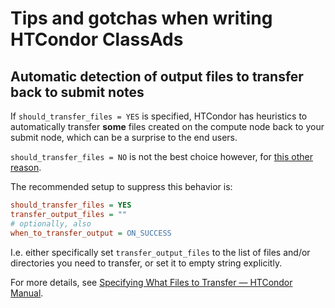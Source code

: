 # Tips and gotchas when writing HTCondor ClassAds

## Automatic detection of output files to transfer back to submit notes

If `should_transfer_files = YES` is specified, HTCondor has heuristics to automatically transfer **some** files created on the compute node back to your submit node, which can be a surprise to the end users.

`should_transfer_files = NO` is not the best choice however, for [this other reason](#TODO).

The recommended setup to suppress this behavior is:

```ini
should_transfer_files = YES
transfer_output_files = ""
# optionally, also
when_to_transfer_output = ON_SUCCESS
```

I.e. either specifically set `transfer_output_files` to the list of files and/or directories you need to transfer, or set it to empty string explicitly.

For more details, see [Specifying What Files to Transfer — HTCondor Manual](https://htcondor.readthedocs.io/en/latest/users-manual/file-transfer.html#specifying-if-and-when-to-transfer-files).
